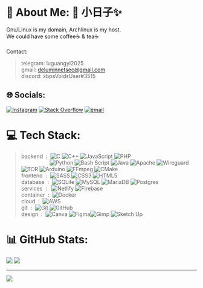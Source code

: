 # 💫 About Me:     📝 小日子✨
Gnu/Linux is my domain, Archlinux is my host.<br>
We could have some coffee☕ & tea☕ </br></br>
Contact: </br>
>  telegram: luguangyi2025 </br>
>  gmail:    deluminnetsec@gmail.com </br>
>  discord:  xbpsVoidsUser#3515


## 🌐 Socials:
[![Instagram](https://img.shields.io/badge/Instagram-%23E4405F.svg?logo=Instagram&logoColor=white)](https://instagram.com/lu.guangyi.2025) [![Stack Overflow](https://img.shields.io/badge/-Stackoverflow-FE7A16?logo=stack-overflow&logoColor=white)](https://stackoverflow.com/users/30300416) [![email](https://img.shields.io/badge/Email-D14836?logo=gmail&logoColor=white)](mailto:deluminnetsec@gmail.com) 

# 💻 Tech Stack:

> backend&nbsp;&nbsp;:&nbsp;&nbsp;![C](https://img.shields.io/badge/c-%2300599C.svg?style=flat-square&logo=c&logoColor=white) ![C++](https://img.shields.io/badge/c++-%2300599C.svg?style=flat-square&logo=c%2B%2B&logoColor=white) ![JavaScript](https://img.shields.io/badge/javascript-%23323330.svg?style=flat-square&logo=javascript&logoColor=%23F7DF1E) ![PHP](https://img.shields.io/badge/php-%23777BB4.svg?style=flat-square&logo=php&logoColor=white) <br> &nbsp;&nbsp;&nbsp;&nbsp;&nbsp;&nbsp;&nbsp;&nbsp;&nbsp;&nbsp;&nbsp;&nbsp;&nbsp;&nbsp;&nbsp;&nbsp;&nbsp;&nbsp; ![Python](https://img.shields.io/badge/python-3670A0?style=flat-square&logo=python&logoColor=ffdd54) ![Bash Script](https://img.shields.io/badge/bash_script-%23121011.svg?style=flat-square&logo=gnu-bash&logoColor=white) ![Java](https://img.shields.io/badge/java-%23ED8B00.svg?style=flat-square&logo=openjdk&logoColor=white)    ![Apache](https://img.shields.io/badge/apache-%23D42029.svg?style=flat-square&logo=apache&logoColor=white)     ![Wireguard](https://img.shields.io/badge/wireguard-%2388171A.svg?style=flat-square&logo=wireguard&logoColor=white) ![TOR](https://img.shields.io/badge/tor-%237E4798.svg?style=flat-square&logo=tor-project&logoColor=white) ![Arduino](https://img.shields.io/badge/-Arduino-00979D?style=flat-square&logo=Arduino&logoColor=white) ![FFmpeg](https://shields.io/badge/FFmpeg-%23171717.svg?logo=ffmpeg&style=flat-square&labelColor=171717&logoColor=5cb85c) ![CMake](https://img.shields.io/badge/CMake-%23008FBA.svg?style=flat-square&logo=cmake&logoColor=white) <br>
> frontend&nbsp;&nbsp;:&nbsp;&nbsp;![SASS](https://img.shields.io/badge/SASS-hotpink.svg?style=flat-square&logo=SASS&logoColor=white) ![CSS3](https://img.shields.io/badge/css3-%231572B6.svg?style=flat-square&logo=css3&logoColor=white) ![HTML5](https://img.shields.io/badge/html5-%23E34F26.svg?style=flat-square&logo=html5&logoColor=white) <br>
> database&nbsp;&nbsp;:&nbsp;&nbsp;![SQLite](https://img.shields.io/badge/sqlite-%2307405e.svg?style=flat-square&logo=sqlite&logoColor=white)  ![MySQL](https://img.shields.io/badge/mysql-4479A1.svg?style=flat-square&logo=mysql&logoColor=white) ![MariaDB](https://img.shields.io/badge/MariaDB-003545?style=flat-square&logo=mariadb&logoColor=white) ![Postgres](https://img.shields.io/badge/postgres-%23316192.svg?style=flat-square&logo=postgresql&logoColor=white) <br>
> services&nbsp;&nbsp;:&nbsp;&nbsp; ![Netlify](https://img.shields.io/badge/netlify-%23000000.svg?style=flat-square&logo=netlify&logoColor=#00C7B7) ![Firebase](https://img.shields.io/badge/firebase-a08021?style=flat-square&logo=firebase&logoColor=ffcd34) <br>
> container&nbsp;&nbsp;:&nbsp;&nbsp;![Docker](https://img.shields.io/badge/docker-%230db7ed.svg?style=flat-square&logo=docker&logoColor=white) <br>
> cloud&nbsp;&nbsp;:&nbsp;&nbsp;![AWS](https://img.shields.io/badge/AWS-%23FF9900.svg?style=flat-square&logo=amazon-aws&logoColor=white) <br>
> git&nbsp;&nbsp;:&nbsp;&nbsp;![Git](https://img.shields.io/badge/git-%23F05033.svg?style=flat-square&logo=git&logoColor=white) ![GitHub](https://img.shields.io/badge/github-%23121011.svg?style=flat-square&logo=github&logoColor=white) <br>
> design&nbsp;&nbsp;:&nbsp;&nbsp;![Canva](https://img.shields.io/badge/Canva-%2300C4CC.svg?style=flat-square&logo=Canva&logoColor=white) ![Figma](https://img.shields.io/badge/figma-%23F24E1E.svg?style=flat-square&logo=figma&logoColor=white)![Gimp](https://img.shields.io/badge/Gimp-657D8B?style=flat-square&logo=gimp&logoColor=FFFFFF) ![Sketch Up](https://img.shields.io/badge/SketchUp-005F9E?style=flat-square&logo=sketchup&logoColor=white)

# 📊 GitHub Stats:
![](https://github-readme-stats.vercel.app/api?username=Lu-Guangyi&theme=default&hide_border=false&include_all_commits=true&count_private=true) ![](https://github-readme-stats.vercel.app/api/top-langs/?username=Lu-Guangyi&theme=default&hide_border=false&include_all_commits=true&count_private=true&layout=compact)
<!-- ![](https://nirzak-streak-stats.vercel.app/?user=Lu-Guangyi&theme=default&hide_border=false) -->

<!-- ![](https://github-readme-stats.vercel.app/api?username=Lu-Guangyi&theme=rose_pine&hide_border=false&include_all_commits=true&count_private=true)<br/>
![](https://nirzak-streak-stats.vercel.app/?user=Lu-Guangyi&theme=rose_pine&hide_border=false)<br/>
![](https://github-readme-stats.vercel.app/api/top-langs/?username=Lu-Guangyi&theme=rose_pine&hide_border=false&include_all_commits=true&count_private=true&layout=compact) -->

---
[![](https://visitcount.itsvg.in/api?id=Lu-Guangyi&icon=1&color=0)](https://visitcount.itsvg.in)

<!-- Proudly created with GPRM ( https://gprm.itsvg.in ) -->
